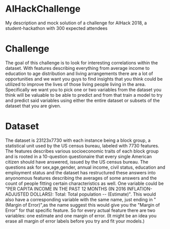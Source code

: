 # AIHackChallenge
My description and mock solution of a challenge for AIHack 2018, a student-hackathon with 300 expected attendees

# Challenge
The goal of this challenge is to look for interesting correlations within the dataset. With features describing everything from average income to education to age distribution and living arrangements there are a lot of opportunities and we want you guys to find insights that you think could be utilized to improve the lives of those living people living in the area. Specifically we want you to pick one or two variables from the dataset you think will be valuable to be able to predict and from that train a model to try and predict said variables using either the entire dataset or subsets of the dataset that you are given. 

# Dataset
The dataset is 23123x7730 with each instance being a block group, a statistical unit used by the US census bureau, labeled with 7730 features. The features describes various socioeconomic traits of each block group and is rooted in a 10-question questionaire that every single American citizen should have answered, issued by the US census bureau. The questions ask for sex,age,gender, annual income, civil status, education and employment status and the dataset has restructured these answers into anyonomous features describing the averages of some answers and the count of people fitting certain characteristics as well. One variable could be "PER CAPITA INCOME IN THE PAST 12 MONTHS (IN 2016 INFLATION-ADJUSTED DOLLARS): Total: Total population -- (Estimate)". This would also have a corresponding variable with the same name, just ending in "(Margin of Error)",as the name suggest this would give you the "Margin of Error" for that specific feature. So for every actual feature there are two variables: one estimate and one margin of error. (It might be an idea you erase all margin of error labels before you try and fit your models.)
